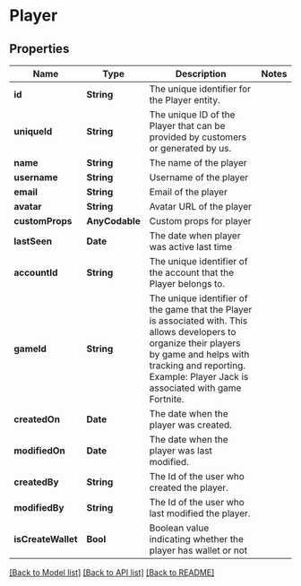 # Player

## Properties
Name | Type | Description | Notes
------------ | ------------- | ------------- | -------------
**id** | **String** | The unique identifier for the Player entity. | 
**uniqueId** | **String** | The unique ID of the Player that can be provided by customers or generated by us. | 
**name** | **String** | The name of the player | 
**username** | **String** | Username of the player | 
**email** | **String** | Email of the player | 
**avatar** | **String** | Avatar URL of the player | 
**customProps** | **AnyCodable** | Custom props for player | 
**lastSeen** | **Date** | The date when player was active last time | 
**accountId** | **String** | The unique identifier of the account that the Player belongs to. | 
**gameId** | **String** | The unique identifier of the game that the Player is associated with. This allows developers to organize their players by game and helps with tracking and reporting. Example: Player Jack is associated with game Fortnite. | 
**createdOn** | **Date** | The date when the player was created. | 
**modifiedOn** | **Date** | The date when the player was last modified. | 
**createdBy** | **String** | The Id of the user who created the player. | 
**modifiedBy** | **String** | The Id of the user who last modified the player. | 
**isCreateWallet** | **Bool** | Boolean value indicating whether the player has wallet or not | 

[[Back to Model list]](../README.md#documentation-for-models) [[Back to API list]](../README.md#documentation-for-api-endpoints) [[Back to README]](../README.md)


